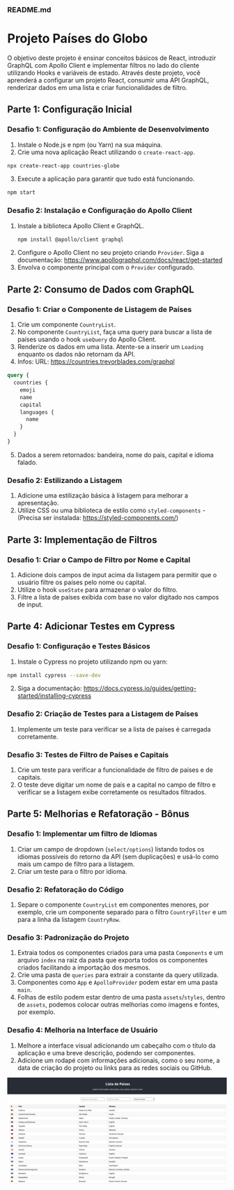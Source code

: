 ### README.md

# Projeto Países do Globo

O objetivo deste projeto é ensinar conceitos básicos de React, introduzir GraphQL com Apollo Client e implementar filtros no lado do cliente utilizando Hooks e variáveis de estado. Através deste projeto, você aprenderá a configurar um projeto React, consumir uma API GraphQL, renderizar dados em uma lista e criar funcionalidades de filtro.

## Parte 1: Configuração Inicial

### Desafio 1: Configuração do Ambiente de Desenvolvimento
1. Instale o Node.js e npm (ou Yarn) na sua máquina.
2. Crie uma nova aplicação React utilizando o `create-react-app`.
```bash
npx create-react-app countries-globe
```
3. Execute a aplicação para garantir que tudo está funcionando.
```bash
npm start
```

### Desafio 2: Instalação e Configuração do Apollo Client
1. Instale a biblioteca Apollo Client e GraphQL.
   ```bash
   npm install @apollo/client graphql
   ```
2. Configure o Apollo Client no seu projeto criando `Provider`. Siga a documentação: https://www.apollographql.com/docs/react/get-started
3. Envolva o componente principal com o `Provider` configurado.

## Parte 2: Consumo de Dados com GraphQL

### Desafio 1: Criar o Componente de Listagem de Países
1. Crie um componente `CountryList`.
2. No componente `CountryList`, faça uma query para buscar a lista de países usando o hook `useQuery` do Apollo Client.
3. Renderize os dados em uma lista. Atente-se a inserir um `Loading` enquanto os dados não retornam da API.
4. Infos:
URL: https://countries.trevorblades.com/graphql
```graphql
query {
  countries {
    emoji
    name
    capital
    languages {
      name
    }
  }
}
```
5. Dados a serem retornados: bandeira, nome do país, capital e idioma falado.

### Desafio 2: Estilizando a Listagem
1. Adicione uma estilização básica à listagem para melhorar a apresentação.
2. Utilize CSS ou uma biblioteca de estilo como `styled-components` - (Precisa ser instalada: https://styled-components.com/)

## Parte 3: Implementação de Filtros

### Desafio 1: Criar o Campo de Filtro por Nome e Capital
1. Adicione dois campos de input acima da listagem para permitir que o usuário filtre os países pelo nome ou capital.
2. Utilize o hook `useState` para armazenar o valor do filtro.
3. Filtre a lista de países exibida com base no valor digitado nos campos de input.

## Parte 4: Adicionar Testes em Cypress

### Desafio 1: Configuração e Testes Básicos
1. Instale o Cypress no projeto utilizando npm ou yarn:
```bash
npm install cypress --save-dev
```
2. Siga a documentação: https://docs.cypress.io/guides/getting-started/installing-cypress
   
### Desafio 2: Criação de Testes para a Listagem de Países
1. Implemente um teste para verificar se a lista de países é carregada corretamente. 

### Desafio 3: Testes de Filtro de Países e Capitais
1. Crie um teste para verificar a funcionalidade de filtro de países e de capitais.
2. O teste deve digitar um nome de país e a capital no campo de filtro e verificar se a listagem exibe corretamente os resultados filtrados.

## Parte 5: Melhorias e Refatoração - Bônus

### Desafio 1: Implementar um filtro de Idiomas
1. Criar um campo de dropdown (`select/options`) listando todos os idiomas possíveis do retorno da API (sem duplicações) e usá-lo como mais um campo de filtro para a listagem.
2. Criar um teste para o filtro por idioma.

### Desafio 2: Refatoração do Código
1. Separe o componente `CountryList` em componentes menores, por exemplo, crie um componente separado para o filtro `CountryFilter` e um para a linha da listagem `CountryRow`.

### Desafio 3: Padronização do Projeto
1. Extraia todos os componentes criados para uma pasta `Components` e um arquivo `index` na raiz da pasta que exporta todos os componentes criados facilitando a importação dos mesmos.
2. Crie uma pasta de `queries` para extrair a constante da query utilizada.
3. Componentes como `App` e `ApolloProvider` podem estar em uma pasta `main`.
4. Folhas de estilo podem estar dentro de uma pasta `assets`/`styles`, dentro de `assets`, podemos colocar outras melhorias como imagens e fontes, por exemplo.

### Desafio 4: Melhoria na Interface de Usuário
1. Melhore a interface visual adicionando um cabeçalho com o título da aplicação e uma breve descrição, podendo ser componentes.
2. Adicione um rodapé com informações adicionais, como o seu nome, a data de criação do projeto ou links para as redes sociais ou GitHub.

![Interface do projeto](printsc.png)
